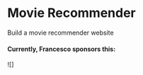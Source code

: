 # Movie Recommender
Build a movie recommender website


#### Currently, Francesco sponsors this: 

![]
